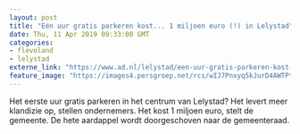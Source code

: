 ```yaml
---
layout: post
title: "Eén uur gratis parkeren kost... 1 miljoen euro (!) in Lelystad"
date: Thu, 11 Apr 2019 09:33:00 GMT
categories: 
- flevoland 
- lelystad 
externe_link: "https://www.ad.nl/lelystad/een-uur-gratis-parkeren-kost-1-miljoen-euro-in-lelystad~a463d9aa/"
feature_image: "https://images4.persgroep.net/rcs/wIJ7Pnxyq5kJurD4AWTPtFI6sCo/diocontent/108244283/_fitwidth/400/?appId=21791a8992982cd8da851550a453bd7f&quality=0.7"
---
```


Het eerste uur gratis parkeren in het centrum van Lelystad? Het levert meer klandizie op, stellen ondernemers. Het kost 1 miljoen euro, stelt de gemeente. De hete aardappel wordt doorgeschoven naar de gemeenteraad.
